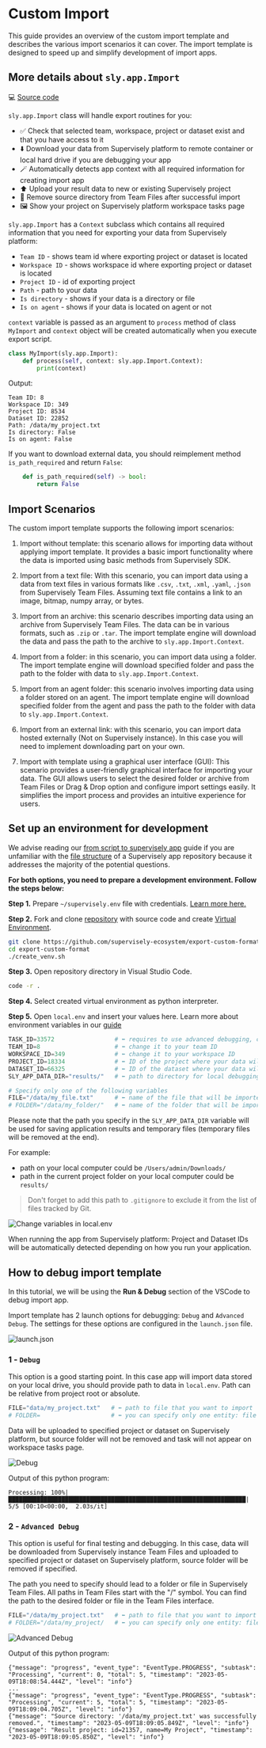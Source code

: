 # Custom Import

This guide provides an overview of the custom import template and describes the various import scenarios it can cover. The import template is designed to speed up and simplify development of import apps.

## More details about `sly.app.Import`

💻 [Source code](https://github.com/supervisely/supervisely/blob/master/supervisely/app/import_template.py)

`sly.app.Import` class will handle export routines for you:

- ✅ Check that selected team, workspace, project or dataset exist and that you have access to it
- ⬇️ Download your data from Supervisely platform to remote container or local hard drive if you are debugging your app
- 🪄 Automatically detects app context with all required information for creating import app
- ⬆️ Upload your result data to new or existing Supervisely project
- 🧹 Remove source directory from Team Files after successful import
- 🖼️ Show your project on Supervisely platform workspace tasks page

`sly.app.Import` has a `Context` subclass which contains all required information that you need for exporting your data from Supervisely platform:

- `Team ID` - shows team id where exporting project or dataset is located
- `Workspace ID` - shows workspace id where exporting project or dataset is located
- `Project ID` - id of exporting project
- `Path` - path to your data
- `Is directory` - shows if your data is a directory or file
- `Is on agent` - shows if your data is located on agent or not

`context` variable is passed as an argument to `process` method of class `MyImport` and `context` object will be created automatically when you execute export script.

```python
class MyImport(sly.app.Import):
    def process(self, context: sly.app.Import.Context):
        print(context)
```

Output:

```text
Team ID: 8
Workspace ID: 349
Project ID: 8534
Dataset ID: 22852
Path: /data/my_project.txt
Is directory: False
Is on agent: False
```

If you want to download external data, you should reimplement method `is_path_required` and return `False`:

```python
    def is_path_required(self) -> bool:
        return False
```

## Import Scenarios

The custom import template supports the following import scenarios:

1. Import without template: this scenario allows for importing data without applying import template. It provides a basic import functionality where the data is imported using basic methods from Supervisely SDK.

2. Import from a text file: With this scenario, you can import data using a data from text files in various formats like `.csv`, `.txt`, `.xml`, `.yaml`, `.json` from Supervisely Team Files. Assuming text file contains a link to an image, bitmap, numpy array, or bytes.

3. Import from an archive: this scenario describes importing data using an archive from Supervisely Team Files. The data can be in various formats, such as `.zip` or `.tar`. The import template engine will download the data and pass the path to the archive to `sly.app.Import.Context`.

4. Import from a folder: in this scenario, you can import data using a folder. The import template engine will download specified folder and pass the path to the folder with data to `sly.app.Import.Context`.

5. Import from an agent folder: this scenario involves importing data using a folder stored on an agent. The import template engine will download specified folder from the agent and pass the path to the folder with data to `sly.app.Import.Context`.

6. Import from an external link: with this scenario, you can import data hosted externally (Not on Supervisely instance). In this case you will need to implement downloading part on your own.

7. Import with template using a graphical user interface (GUI): This scenario provides a user-friendly graphical interface for importing your data. The GUI allows users to select the desired folder or archive from Team Files or Drag & Drop option and configure import settings easily. It simplifies the import process and provides an intuitive experience for users.

## Set up an environment for development

We advise reading our [from script to supervisely app](../basics/from-script-to-supervisely-app.md) guide if you are unfamiliar with the [file structure](../basics/from-script-to-supervisely-app.md#repository-structure) of a Supervisely app repository because it addresses the majority of the potential questions.

**For both options, you need to prepare a development environment. Follow the steps below:**

**Step 1.** Prepare `~/supervisely.env` file with credentials. [Learn more here.](../../getting-started/basics-of-authentication.md#how-to-use-in-python)

**Step 2.** Fork and clone [repository](https://github.com/supervisely-ecosystem/export-custom-format) with source code and create [Virtual Environment](https://docs.python.org/3/library/venv.html).

```bash
git clone https://github.com/supervisely-ecosystem/export-custom-format
cd export-custom-format
./create_venv.sh
```

**Step 3.** Open repository directory in Visual Studio Code.

```bash
code -r .
```

**Step 4.** Select created virtual environment as python interpreter.

**Step 5.** Open `local.env` and insert your values here. Learn more about environment variables in our [guide](../../getting-started/environment-variables.md)

```python
TASK_ID=33572                 # ⬅️ requires to use advanced debugging, comment for local debugging
TEAM_ID=8                     # ⬅️ change it to your team ID
WORKSPACE_ID=349              # ⬅️ change it to your workspace ID
PROJECT_ID=18334              # ⬅️ ID of the project where your data will be imported (optional)
DATASET_ID=66325              # ⬅️ ID of the dataset where your data will be imported (optional)
SLY_APP_DATA_DIR="results/"   # ⬅️ path to directory for local debugging

# Specify only one of the following variables
FILE="/data/my_file.txt"      # ⬅️ name of the file that will be imported
# FOLDER="/data/my_folder/"   # ⬅️ name of the folder that will be imported
```

Please note that the path you specify in the `SLY_APP_DATA_DIR` variable will be used for saving application results and temporary files (temporary files will be removed at the end).

For example:
- path on your local computer could be `/Users/admin/Downloads/`
- path in the current project folder on your local computer could be `results/`

> Don't forget to add this path to `.gitignore` to exclude it from the list of files tracked by Git.

![Change variables in local.env](https://user-images.githubusercontent.com/79905215/236182190-3438d72e-919f-4a8f-9544-a105e8441a5a.gif)

When running the app from Supervisely platform: Project and Dataset IDs will be automatically detected depending on how you run your application.

## How to debug import template

In this tutorial, we will be using the **Run & Debug** section of the VSCode to debug import app.

Import template has 2 launch options for debugging: `Debug` and `Advanced Debug`.
The settings for these options are configured in the `launch.json` file.

![launch.json](https://github.com/supervisely/developer-portal/assets/79905215/3afd0096-7b66-4462-9fc0-f7098d18fc25)

### 1 - `Debug`

This option is a good starting point. In this case app will import data stored on your local drive, you should provide path to data in `local.env`. Path can be relative from project root or absolute.

```python
FILE="data/my_project.txt"   # ⬅️ path to file that you want to import
# FOLDER=                    # ⬅️ you can specify only one entity: file or folder  
```

Data will be uploaded to specified project or dataset on Supervisely platform, but source folder will not be removed and task will not appear on workspace tasks page.

![Debug]()

Output of this python program:

```text
Processing: 100%|███████████████████████████████████████████████████████████████████| 5/5 [00:10<00:00,  2.03s/it]
```

### 2 - `Advanced Debug`

This option is useful for final testing and debugging. In this case, data will be downloaded from Supervisely instance Team Files and uploaded to specified project or dataset on Supervisely platform, source folder will be removed if specified.

The path you need to specify should lead to a folder or file in Supervisely Team Files. All paths in Team Files start with the "/" symbol. You can find the path to the desired folder or file in the Team Files interface.

```python
FILE="/data/my_project.txt"   # ⬅️ path to file that you want to import
# FOLDER="/data/my_project/   # ⬅️ you can specify only one entity: file or folder  
```

![Advanced Debug]()

Output of this python program:

```text
{"message": "progress", "event_type": "EventType.PROGRESS", "subtask": "Processing", "current": 0, "total": 5, "timestamp": "2023-05-09T18:08:54.444Z", "level": "info"}
...
{"message": "progress", "event_type": "EventType.PROGRESS", "subtask": "Processing", "current": 5, "total": 5, "timestamp": "2023-05-09T18:09:04.705Z", "level": "info"}
{"message": "Source directory: '/data/my_project.txt' was successfully removed.", "timestamp": "2023-05-09T18:09:05.849Z", "level": "info"}
{"message": "Result project: id=21357, name=My Project", "timestamp": "2023-05-09T18:09:05.850Z", "level": "info"}
```

